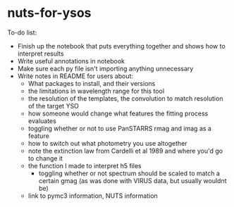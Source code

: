 # nuts-for-ysos
To-do list:
- Finish up the notebook that puts everything together and shows how to interpret results
- Write useful annotations in notebook
- Make sure each py file isn't importing anything unnecessary
- Write notes in README for users about:
  - What packages to install, and their versions
  - the limitations in wavelength range for this tool
  - the resolution of the templates, the convolution to match resolution of the target YSO
  - how someone would change what features the fitting process evaluates
  - toggling whether or not to use PanSTARRS rmag and imag as a feature
  - how to switch out what photometry you use altogether
  - note the extinction law from Cardelli et al 1989 and where you'd go to change it
  - the function I made to interpret h5 files
    - toggling whether or not spectrum should be scaled to match a certain gmag (as was done with VIRUS data, but usually wouldnt be)
  - link to pymc3 information, NUTS information
